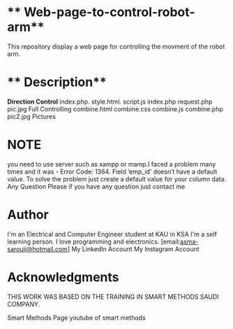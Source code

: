 # ** Web-page-to-control-robot-arm**

This repository display a web page for controlling the movment of the robot arm.

# ** Description**

**Direction Control**
index.php.
style.html.
script.js
index.php
request.php
pic.jpg
Full Controlling
combine.html
combine.css
combine.js
combine.php
pic2.jpg
Pictures

# **NOTE**
you need to use server such as xampp or mamp.I faced a problem many times and it was - Error Code: 1364. Field ’emp_id’ doesn’t have a default value. To solve the problem just create a default value for your column data.
Any Question
Please if you have any question just contact me

# **Author**
I'm an Electrical and Computer Engineer student at KAU in KSA I'm a self learning person. I love programming and electronics.
[email:asma-sarouji@hotmail.com]
My LinkedIn Account
My Instagram Account

# **Acknowledgments**
THIS WORK WAS BASED ON THE TRAINING IN SMART METHODS SAUDI COMPANY.

Smart Methods Page
youtube of smart methods

